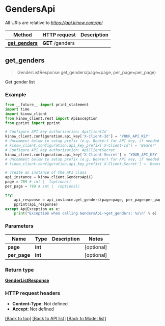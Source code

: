 # GendersApi

All URIs are relative to *https://api.kinow.com/api*

Method | HTTP request | Description
------------- | ------------- | -------------
[**get_genders**](#get_genders) | **GET** /genders | 


## **get_genders**
> GenderListResponse get_genders(page=page, per_page=per_page)



Get gender list

### Example 
```python
from __future__ import print_statement
import time
import kinow_client
from kinow_client.rest import ApiException
from pprint import pprint

# Configure API key authorization: ApiClientId
kinow_client.configuration.api_key['X-Client-Id'] = 'YOUR_API_KEY'
# Uncomment below to setup prefix (e.g. Bearer) for API key, if needed
# kinow_client.configuration.api_key_prefix['X-Client-Id'] = 'Bearer'
# Configure API key authorization: ApiClientSecret
kinow_client.configuration.api_key['X-Client-Secret'] = 'YOUR_API_KEY'
# Uncomment below to setup prefix (e.g. Bearer) for API key, if needed
# kinow_client.configuration.api_key_prefix['X-Client-Secret'] = 'Bearer'

# create an instance of the API class
api_instance = kinow_client.GendersApi()
page = 789 # int |  (optional)
per_page = 789 # int |  (optional)

try: 
    api_response = api_instance.get_genders(page=page, per_page=per_page)
    pprint(api_response)
except ApiException as e:
    print("Exception when calling GendersApi->get_genders: %s\n" % e)
```

### Parameters

Name | Type | Description  | Notes
------------- | ------------- | ------------- | -------------
 **page** | **int**|  | [optional] 
 **per_page** | **int**|  | [optional] 

### Return type

[**GenderListResponse**](#GenderListResponse)

### HTTP request headers

 - **Content-Type**: Not defined
 - **Accept**: Not defined

[[Back to top]](#) [[Back to API list]](#documentation-for-api-endpoints) [[Back to Model list]](#documentation-for-models)

